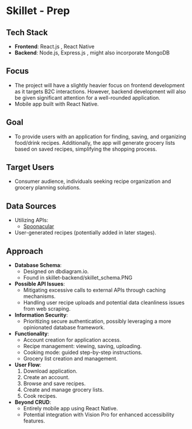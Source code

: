 # Skillet - Prep
## Tech Stack
- **Frontend**: React.js , React Native
- **Backend**: Node.js, Express.js , might also incorporate MongoDB

## Focus
- The project will have a slightly heavier focus on frontend development as it targets B2C interactions. However, backend development will also be given significant attention for a well-rounded application.
- Mobile app built with React Native.

## Goal
- To provide users with an application for finding, saving, and organizing food/drink recipes. Additionally, the app will generate grocery lists based on saved recipes, simplifying the shopping process.

## Target Users
- Consumer audience, individuals seeking recipe organization and grocery planning solutions.

## Data Sources
- Utilizing APIs:
  - [Spoonacular](https://spoonacular.com/food-api/docs)
- User-generated recipes (potentially added in later stages).

## Approach
- **Database Schema**: 
  - Designed on dbdiagram.io.
  - Found in skillet-backend/skillet_schema.PNG
- **Possible API Issues**:
  - Mitigating excessive calls to external APIs through caching mechanisms.
  - Handling user recipe uploads and potential data cleanliness issues from web scraping.
- **Information Security**: 
  - Prioritizing secure authentication, possibly leveraging a more opinionated database framework.
- **Functionality**:
  - Account creation for application access.
  - Recipe management: viewing, saving, uploading.
  - Cooking mode: guided step-by-step instructions.
  - Grocery list creation and management.
- **User Flow**:
  1. Download application.
  2. Create an account.
  3. Browse and save recipes.
  4. Create and manage grocery lists.
  5. Cook recipes.
- **Beyond CRUD**:
  - Entirely mobile app using React Native.
  - Potential integration with Vision Pro for enhanced accessibility features.